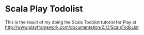 # Scala Play Todolist

This is the result of my doing the Scala Todolist tutorial for Play at
http://www.playframework.com/documentation/2.1.1/ScalaTodoList
